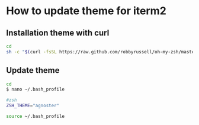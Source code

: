 # How to update theme for iterm2

## Installation theme with curl

```bash
cd
sh -c "$(curl -fsSL https://raw.github.com/robbyrussell/oh-my-zsh/master/tools/install.sh)"
```

## Update theme

```bash
cd
$ nano ~/.bash_profile
```

```bash
#zsh
ZSH_THEME="agnoster"
```

```bash
source ~/.bash_profile
```
